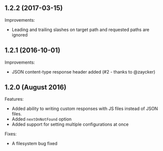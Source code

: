 ## 1.2.2 (2017-03-15)

Improvements:

- Leading and trailing slashes on target path and requested paths are ignored

## 1.2.1 (2016-10-01)

Improvements:

- JSON content-type response header added (#2 - thanks to @zaycker)

## 1.2.0 (August 2016)

Features:

- Added ability to writing custom responses with JS files instead of JSON files.
- Added `nextOnNotFound` option
- Added support for setting multiple configurations at once

Fixes:

- A filesystem bug fixed
